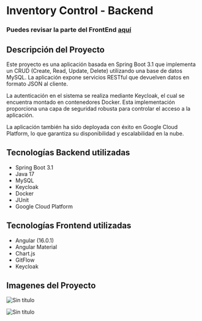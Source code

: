 # Inventory Control - Backend

### Puedes revisar la parte del FrontEnd [aquí](https://github.com/Agslz/frontend-inventory-control)

## Descripción del Proyecto

Este proyecto es una aplicación basada en Spring Boot 3.1 que implementa un CRUD (Create, Read, Update, Delete) utilizando una base de datos MySQL. La aplicación expone servicios RESTful que devuelven datos en formato JSON al cliente.

La autenticación en el sistema se realiza mediante Keycloak, el cual se encuentra montado en contenedores Docker. Esta implementación proporciona una capa de seguridad robusta para controlar el acceso a la aplicación.

La aplicación también ha sido deployada con éxito en Google Cloud Platform, lo que garantiza su disponibilidad y escalabilidad en la nube.
  
## Tecnologías Backend utilizadas

- Spring Boot 3.1
- Java 17
- MySQL
- Keycloak
- Docker
- JUnit
- Google Cloud Platform

## Tecnologías Frontend utilizadas

- Angular (16.0.1)
- Angular Material
- Chart.js
- GitFlow
- Keycloak

## Imagenes del Proyecto

![Sin título](https://github.com/Agslz/inventory-control-api-rest/assets/83142033/9e77e8e3-71a2-4a93-82ac-debb4fc0fb6e)


![Sin título](https://github.com/Agslz/inventory-control-api-rest/assets/83142033/d8a8921f-2f80-48b8-9eb2-f02d1caa01fd)



